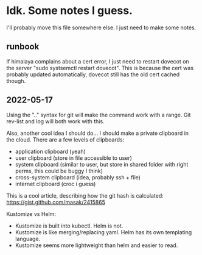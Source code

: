 # Idk. Some notes I guess.
I'll probably move this file somewhere else. I just need to make some notes.

## runbook
If himalaya complains about a cert error, I just need to restart dovecot on the server "sudo systsemctl restart dovecot". This is because the cert was probably updated automatically, dovecot still has the old cert cached though.

## 2022-05-17
Using the ".." syntax for git will make the command work with a range. Git rev-list and log will both work with this.

Also, another cool idea I should do... I should make a private clipboard in the cloud. There are a few levels of clipboards:

- application clipboard (yeah)
- user clipboard (store in file accessible to user)
- system clipboard (similar to user, but store in shared folder with right perms, this could be buggy I think)
- cross-system clipboard (idea, probably ssh + file)
- internet clipboard (croc i guess)

This is a cool article, describing how the git hash is calculated: https://gist.github.com/masak/2415865

Kustomize vs Helm:

- Kustomize is built into kubectl. Helm is not.
- Kustomize is like merging/replacing yaml. Helm has its own templating language.
- Kustomize seems more lightweight than helm and easier to read.

